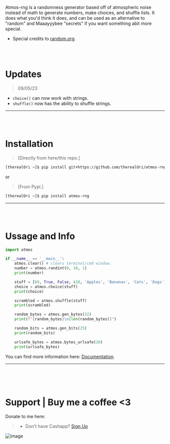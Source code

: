 Atmos-rng is a randomness generator based off of atmospheric noise instead of math to generate numbers, make choices, and shuffle lists. It does what you'd think it does, and can be used as an alternative to "random" and Maaayyybee "secrets" if you want something abit more special.

- Special credits to [random.org](https://random.org/).

<br>
<br>

# Updates
> 09/05/23
- `choice()` can now work with strings.
- `shuffle()` now has the ability to shuffle strings.
__ __

<br>
<br>

# Installation
 > [Directly from here/this repo.]
```bash
[therealOri ~]$ pip install git+https://github.com/therealOri/atmos-rng
```

or

> [From Pypi.]
```bash
[therealOri ~]$ pip install atmos-rng
```
__ __

<br />
<br />

# Ussage and Info
```python
import atmos

if __name__ == '__main__':
    atmos.clear() # clears terminal/cmd window.
    number = atmos.randint(0, 10, 1)
    print(number)

    stuff = [69, True, False, 420, 'Apples', 'Bananas', 'Cats', 'Dogs']
    choice = atmos.choice(stuff)
    print(choice)

    scrambled = atmos.shuffle(stuff)
    print(scrambled)

    random_bytes = atmos.gen_bytes(32)
    print(f"{random_bytes}\n{len(random_bytes)}")

    random_bits = atmos.gen_bits(25)
    print(random_bits)

    urlsafe_bytes = atmos.bytes_urlsafe(20)
    print(urlsafe_bytes)
```
You can find more information here: [Documentation](https://github.com/therealOri/atmos-rng/blob/main/DOCS.md).
__ __

<br />
<br />
<br />


# Support  |  Buy me a coffee <3
Donate to me here:
> - Don't have Cashapp? [Sign Up](https://cash.app/app/TKWGCRT)

![image](https://user-images.githubusercontent.com/45724082/158000721-33c00c3e-68bb-4ee3-a2ae-aefa549cfb33.png)
